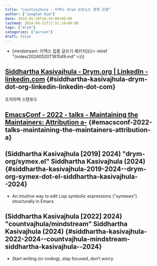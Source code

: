 ```yaml
---
title: "countvajhula - 이맥스 drym 오픈소스 경제 모델"
author: ["Junghan Kim"]
date: 2024-05-20T16:34:00+09:00
lastmod: 2024-09-21T17:51:16+09:00
tags: ["drym"]
categories: ["person"]
draft: false
---
```


-   [mindstream: 이맥스 집중 글쓰기 패키지]({{< relref "/notes/20240520T161549.md" >}})


## [Siddhartha Kasivajhula - Drym.org | LinkedIn - linkedin.com](https://www.linkedin.com/in/siddhartha-kasivajhula-4072149) {#siddhartha-kasivajhula-drym-dot-org-linkedin-linkedin-dot-com}

조지아텍 스탠포드


## [EmacsConf - 2022 - talks - Maintaining the Maintainers: Attribution a-](https://emacsconf.org/2022/talks/maint/) {#emacsconf-2022-talks-maintaining-the-maintainers-attribution-a}


## (Siddhartha Kasivajhula [2019] 2024) "drym-org/symex.el" Siddhartha Kasivajhula (2024) {#siddhartha-kasivajhula-2019-2024--drym-org-symex-dot-el-siddhartha-kasivajhula--2024}

-   An intuitive way to edit Lisp symbolic expressions ("symexes") structurally in Emacs


## (Siddhartha Kasivajhula [2022] 2024) "countvajhula/mindstream" Siddhartha Kasivajhula (2024) {#siddhartha-kasivajhula-2022-2024--countvajhula-mindstream-siddhartha-kasivajhula--2024}

-   Start writing (or coding), stay focused, don’t worry.
